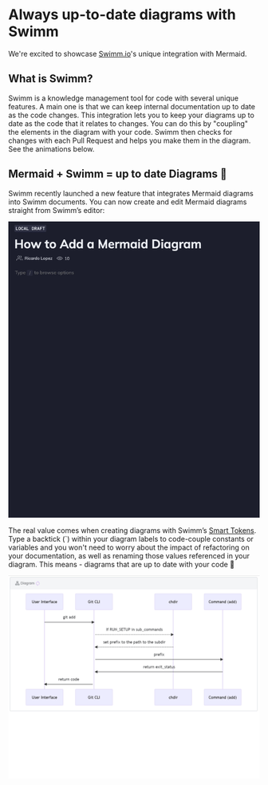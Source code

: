 # Always up-to-date diagrams with Swimm

We're excited to showcase [Swimm.io](https://swimm.io)'s unique integration with Mermaid.

## What is Swimm?

Swimm is a knowledge management tool for code with several unique features. A main one is that we can keep internal documentation up to date as the code changes.
This integration lets you to keep your diagrams up to date as the code that it relates to changes. You can do this by "coupling" the elements in the diagram with your code. Swimm then checks for changes with each Pull Request and helps you make them in the diagram. See the animations below.

## Mermaid + Swimm = up to date Diagrams 🤯

Swimm recently launched a new feature that integrates Mermaid diagrams into Swimm documents. You can now create and edit Mermaid diagrams straight from Swimm’s editor:

![](./img/swimm_mermaid_diagrams.gif)

The real value comes when creating diagrams with Swimm’s [Smart Tokens](https://docs.swimm.io/Features/editor-commands#add-smart-tokens). Type a backtick (\`) within your diagram labels to code-couple constants or variables and you won't need to worry about the impact of refactoring on your documentation, as well as renaming those values referenced in your diagram. This means - diagrams that are up to date with your code 🤯

![](./img/swimm_mermaid_tokens.gif)
